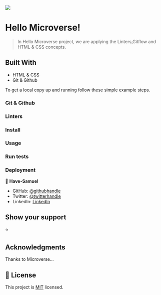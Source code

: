 ![](https://img.shields.io/badge/Microverse-blueviolet)

# Hello Microverse!

> In Hello Microverse project, we are applying the Linters,Gitflow and HTML & CSS concepts.

## Built With

- HTML & CSS
- Git & Github

To get a local copy up and running follow these simple example steps.

### Git & Github

### Linters

### Install

### Usage

### Run tests

### Deployment

👤 **Have-Samuel**

- GitHub: [@githubhandle](https://github.com/Have-Samuel)
- Twitter: [@twitterhandle](https://twitter.com/home)
- LinkedIn: [LinkedIn](https://www.linkedin.com/feed)

## Show your support
 ⭐️ 

## Acknowledgments

Thanks to Microverse...

## 📝 License

This project is [MIT](./MIT.md) licensed.
